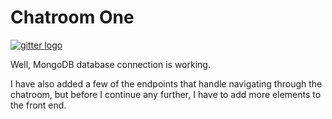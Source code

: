 # Chatroom One

<a href="https://www.gitter.im/ricardoprins/community"><img alt="gitter logo" src="https://img.shields.io/gitter/room/ricardoprins/community"></a>

Well, MongoDB database connection is working.

I have also added a few of the endpoints that handle navigating through the chatroom, but before I continue any further, I have to add more elements to the front end.
